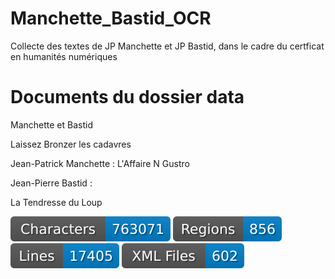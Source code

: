 # Manchette_Bastid_OCR
 Collecte des textes de JP Manchette et JP Bastid, dans le cadre du certficat en humanités numériques

 # Documents du dossier data 

Manchette et Bastid

Laissez Bronzer les cadavres

 Jean-Patrick Manchette :
L'Affaire N Gustro

Jean-Pierre Bastid :

La Tendresse du Loup


![characters badge](badges/characters.svg) ![regions badge](badges/regions.svg) ![lines badge](badges/lines.svg) ![files badge](badges/files.svg) 